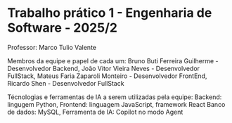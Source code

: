 # Trabalho prático 1 - Engenharia de Software - 2025/2 
Professor: Marco Tulio Valente

Membros da equipe e papel de cada um:
Bruno Buti Ferreira Guilherme - Desenvolvedor Backend,
João Vitor Vieira Neves - Desenvolvedor FullStack,
Mateus Faria Zaparoli Monteiro - Desenvolvedor FrontEnd,
Ricardo Shen - Desenvolvedor FullStack

Técnologias e ferramentas de IA a serem utilizadas pela equipe:
Backend: lingugem Python,
Frontend: linguagem JavaScript, framework React
Banco de dados: MySQL,
Ferramenta de IA: Copilot no modo Agent 
